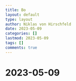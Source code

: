 ```yaml
---
title: Bo
layout: default
type: layout
author: Niklas von Hirschfeld
date: 2023-05-09
categories: []
lastmod: 2023-05-09
tags: []
comments: true
---
```


# 2023-05-09


